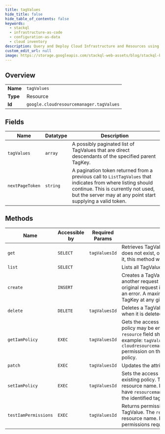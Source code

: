 ```yaml
---
title: tagValues
hide_title: false
hide_table_of_contents: false
keywords:
  - stackql
  - infrastructure-as-code
  - configuration-as-data
  - cloud inventory
description: Query and Deploy Cloud Infrastructure and Resources using SQL
custom_edit_url: null
image: https://storage.googleapis.com/stackql-web-assets/blog/stackql-blog-post-featured-image.png
---
```

  
    

## Overview
<table><tbody>
<tr><td><b>Name</b></td><td><code>tagValues</code></td></tr>
<tr><td><b>Type</b></td><td>Resource</td></tr>
<tr><td><b>Id</b></td><td><code>google.cloudresourcemanager.tagValues</code></td></tr>
</tbody></table>

## Fields
| Name | Datatype | Description |
| ---- | -------- | ----------- |
| `tagValues` | `array` | A possibly paginated list of TagValues that are direct descendants of the specified parent TagKey. |
| `nextPageToken` | `string` | A pagination token returned from a previous call to `ListTagValues` that indicates from where listing should continue. This is currently not used, but the server may at any point start supplying a valid token. |
## Methods
| Name | Accessible by | Required Params | Description |
| ---- | ------------- | --------------- | ----------- |
| `get` | `SELECT` | `tagValuesId` | Retrieves TagValue. If the TagValue or namespaced name does not exist, or if the user does not have permission to view it, this method will return `PERMISSION_DENIED`. |
| `list` | `SELECT` |  | Lists all TagValues for a specific TagKey. |
| `create` | `INSERT` |  | Creates a TagValue as a child of the specified TagKey. If a another request with the same parameters is sent while the original request is in process the second request will receive an error. A maximum of 300 TagValues can exist under a TagKey at any given time. |
| `delete` | `DELETE` | `tagValuesId` | Deletes a TagValue. The TagValue cannot have any bindings when it is deleted. |
| `getIamPolicy` | `EXEC` | `tagValuesId` | Gets the access control policy for a TagValue. The returned policy may be empty if no such policy or resource exists. The `resource` field should be the TagValue's resource name. For example: `tagValues/1234`. The caller must have the `cloudresourcemanager.googleapis.com/tagValues.getIamPolicy` permission on the identified TagValue to get the access control policy. |
| `patch` | `EXEC` | `tagValuesId` | Updates the attributes of the TagValue resource. |
| `setIamPolicy` | `EXEC` | `tagValuesId` | Sets the access control policy on a TagValue, replacing any existing policy. The `resource` field should be the TagValue's resource name. For example: `tagValues/1234`. The caller must have `resourcemanager.tagValues.setIamPolicy` permission on the identified tagValue. |
| `testIamPermissions` | `EXEC` | `tagValuesId` | Returns permissions that a caller has on the specified TagValue. The `resource` field should be the TagValue's resource name. For example: `tagValues/1234`. There are no permissions required for making this API call. |
